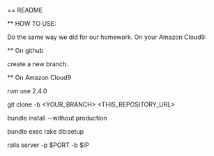 == README

** HOW TO USE:

Do the same way we did for our homework. On your Amazon Cloud9:

** On github

create a new branch.

** On Amazon Cloud9

rvm use 2.4.0

git clone -b <YOUR_BRANCH> <THIS_REPOSITORY_URL>

bundle install --without production

bundle exec rake db:setup

rails server -p $PORT -b $IP
